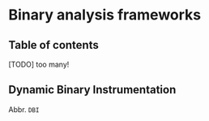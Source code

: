 # Binary analysis frameworks
## Table of contents
[TODO] too many!
## Dynamic Binary Instrumentation
Abbr. `DBI`

